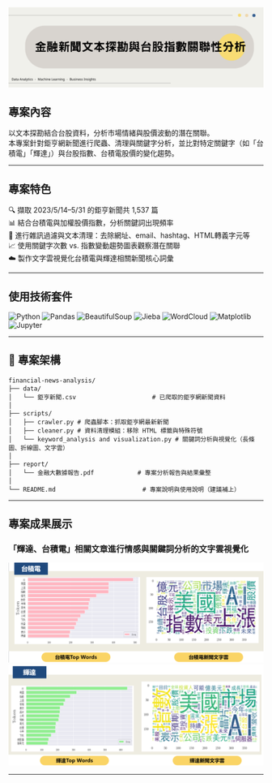 <!-- 🧋 奶茶風 README：金融新聞文本探勘與台股指數關聯性分析 -->

<p align="center">
  <img src="https://github.com/Sandyzhen/TWStockNews-NLP-Analysis/blob/main/image/%E9%87%91%E8%9E%8D%E6%96%87%E6%9C%AC.png" width="1000px" alt="Financial News Project Banner"/>
</p>

## 專案內容
以文本探勘結合台股資料，分析市場情緒與股價波動的潛在關聯。  
本專案針對鉅亨網新聞進行爬蟲、清理與關鍵字分析，並比對特定關鍵字（如「台積電」「輝達」）與台股指數、台積電股價的變化趨勢。

---

## 專案特色

🔍 擷取 2023/5/14–5/31 的鉅亨新聞共 1,537 篇  
📊 結合台積電與加權股價指數，分析關鍵詞出現頻率  
🧹 進行雜訊過濾與文本清理：去除網址、email、hashtag、HTML轉義字元等  
📈 使用關鍵字次數 vs. 指數變動趨勢圖表觀察潛在關聯  
☁️ 製作文字雲視覺化台積電與輝達相關新聞核心詞彙  

---

## 使用技術套件
![Python](https://img.shields.io/badge/PYTHON-6E6A75?style=for-the-badge&logo=python&logoColor=white)
![Pandas](https://img.shields.io/badge/PANDAS-7C7782?style=for-the-badge&logo=pandas&logoColor=white)
![BeautifulSoup](https://img.shields.io/badge/BEAUTIFULSOUP-998B82?style=for-the-badge)
![Jieba](https://img.shields.io/badge/JIEBA-%E6%96%87%E5%AD%97%E6%96%B7%E8%A9%9E-AE9E8E?style=for-the-badge)
![WordCloud](https://img.shields.io/badge/WORDCLOUD-CBBFA5?style=for-the-badge)
![Matplotlib](https://img.shields.io/badge/MATPLOTLIB-D5C8A1?style=for-the-badge)
![Jupyter](https://img.shields.io/badge/JUPYTER-EFE4CF?style=for-the-badge&logo=jupyter)





---
## 📁 專案架構

```
financial-news-analysis/
├── data/
│   └── 鉅亨新聞.csv                     # 已爬取的鉅亨網新聞資料
│
├── scripts/
│   ├── crawler.py # 爬蟲腳本：抓取鉅亨網最新新聞
│   ├── cleaner.py # 資料清理模組：移除 HTML 標籤與特殊符號
│   └── keyword_analysis and visualization.py # 關鍵詞分析與視覺化（長條圖、折線圖、文字雲）
│
├── report/
│   └── 金融大數據報告.pdf            # 專案分析報告與結果彙整
│
└── README.md                        # 專案說明與使用說明（建議補上）
```

---

## 專案成果展示
### 「輝達、台積電」相關文章進行情感與關鍵詞分析的文字雲視覺化
![TSMC Wordcloud](https://github.com/Sandyzhen/TWStockNews-NLP-Analysis/blob/main/image/%E5%8F%B0%E7%A9%8D.png)
![TSMC Wordcloud](https://github.com/Sandyzhen/TWStockNews-NLP-Analysis/blob/main/image/%E8%BC%9D%E9%81%94.png)



---

